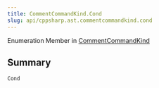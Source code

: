 ```yaml
---
title: CommentCommandKind.Cond
slug: api/cppsharp.ast.commentcommandkind.cond
---
```

Enumeration Member in [CommentCommandKind](/api/cppsharp/ast/commentcommandkind)

## Summary



```csharp
Cond
```

